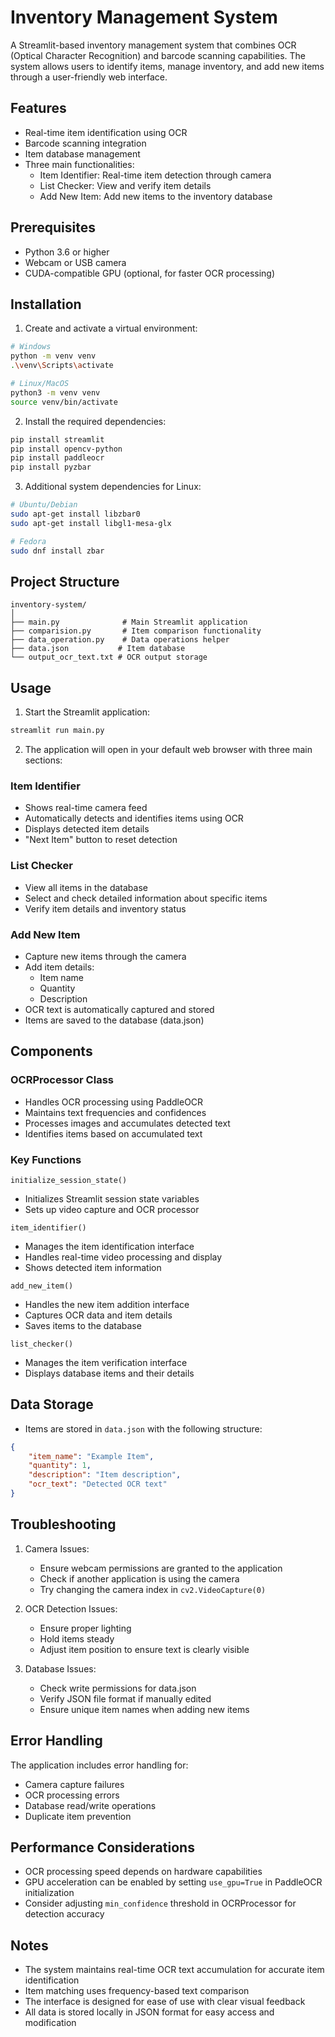 # Inventory Management System

A Streamlit-based inventory management system that combines OCR (Optical Character Recognition) and barcode scanning capabilities. The system allows users to identify items, manage inventory, and add new items through a user-friendly web interface.

## Features

- Real-time item identification using OCR
- Barcode scanning integration
- Item database management
- Three main functionalities:
  - Item Identifier: Real-time item detection through camera
  - List Checker: View and verify item details
  - Add New Item: Add new items to the inventory database

## Prerequisites

- Python 3.6 or higher
- Webcam or USB camera
- CUDA-compatible GPU (optional, for faster OCR processing)

## Installation

1. Create and activate a virtual environment:
```bash
# Windows
python -m venv venv
.\venv\Scripts\activate

# Linux/MacOS
python3 -m venv venv
source venv/bin/activate
```

2. Install the required dependencies:
```bash
pip install streamlit
pip install opencv-python
pip install paddleocr
pip install pyzbar
```

3. Additional system dependencies for Linux:
```bash
# Ubuntu/Debian
sudo apt-get install libzbar0
sudo apt-get install libgl1-mesa-glx

# Fedora
sudo dnf install zbar
```

## Project Structure

```
inventory-system/
│
├── main.py              # Main Streamlit application
├── comparision.py       # Item comparison functionality
├── data_operation.py    # Data operations helper
├── data.json           # Item database
└── output_ocr_text.txt # OCR output storage
```

## Usage

1. Start the Streamlit application:
```bash
streamlit run main.py
```

2. The application will open in your default web browser with three main sections:

### Item Identifier
- Shows real-time camera feed
- Automatically detects and identifies items using OCR
- Displays detected item details
- "Next Item" button to reset detection

### List Checker
- View all items in the database
- Select and check detailed information about specific items
- Verify item details and inventory status

### Add New Item
- Capture new items through the camera
- Add item details:
  - Item name
  - Quantity
  - Description
- OCR text is automatically captured and stored
- Items are saved to the database (data.json)

## Components

### OCRProcessor Class
- Handles OCR processing using PaddleOCR
- Maintains text frequencies and confidences
- Processes images and accumulates detected text
- Identifies items based on accumulated text

### Key Functions

`initialize_session_state()`
- Initializes Streamlit session state variables
- Sets up video capture and OCR processor

`item_identifier()`
- Manages the item identification interface
- Handles real-time video processing and display
- Shows detected item information

`add_new_item()`
- Handles the new item addition interface
- Captures OCR data and item details
- Saves items to the database

`list_checker()`
- Manages the item verification interface
- Displays database items and their details

## Data Storage

- Items are stored in `data.json` with the following structure:
```json
{
    "item_name": "Example Item",
    "quantity": 1,
    "description": "Item description",
    "ocr_text": "Detected OCR text"
}
```

## Troubleshooting

1. Camera Issues:
   - Ensure webcam permissions are granted to the application
   - Check if another application is using the camera
   - Try changing the camera index in `cv2.VideoCapture(0)`

2. OCR Detection Issues:
   - Ensure proper lighting
   - Hold items steady
   - Adjust item position to ensure text is clearly visible

3. Database Issues:
   - Check write permissions for data.json
   - Verify JSON file format if manually edited
   - Ensure unique item names when adding new items

## Error Handling

The application includes error handling for:
- Camera capture failures
- OCR processing errors
- Database read/write operations
- Duplicate item prevention

## Performance Considerations

- OCR processing speed depends on hardware capabilities
- GPU acceleration can be enabled by setting `use_gpu=True` in PaddleOCR initialization
- Consider adjusting `min_confidence` threshold in OCRProcessor for detection accuracy

## Notes

- The system maintains real-time OCR text accumulation for accurate item identification
- Item matching uses frequency-based text comparison
- The interface is designed for ease of use with clear visual feedback
- All data is stored locally in JSON format for easy access and modification